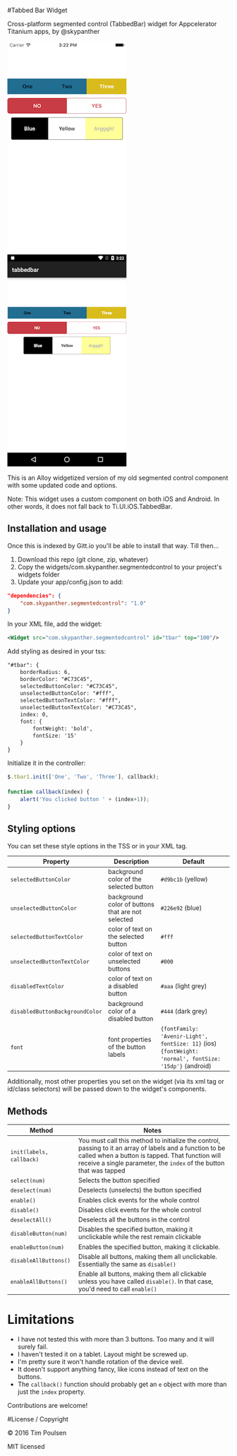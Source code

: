 #Tabbed Bar Widget

Cross-platform segmented control (TabbedBar) widget for Appcelerator Titanium apps, by @skypanther

![iPhone](images/iphone5.png)
![iPhone](images/android.png)

This is an Alloy widgetized version of my old segmented control component with some updated code and options.

Note: This widget uses a custom component on both iOS and Android. In other words, it does not fall back to Ti.UI.iOS.TabbedBar.

## Installation and usage

Once this is indexed by Gitt.io you'll be able to install that way. Till then...

1. Download this repo (git clone, zip, whatever)
2. Copy the widgets/com.skypanther.segmentedcontrol to your project's widgets folder
3. Update your app/config.json to add:

```json
"dependencies": {
    "com.skypanther.segmentedcontrol": "1.0"
}
```

In your XML file, add the widget:

```xml
<Widget src="com.skypanther.segmentedcontrol" id="tbar" top="100"/>
```

Add styling as desired in your tss:

```
"#tbar": {
	borderRadius: 6,
	borderColor: "#C73C45",
	selectedButtonColor: "#C73C45",
	unselectedButtonColor: "#fff", 
	selectedButtonTextColor: "#fff",
	unselectedButtonTextColor: "#C73C45",
	index: 0,
	font: {
		fontWeight: 'bold',
		fontSize: '15'
	}
}
```

Initialize it in the controller:

```javascript
$.tbar1.init(['One', 'Two', 'Three'], callback);

function callback(index) {
	alert('You clicked button ' + (index+1));
}
```

## Styling options

You can set these style options in the TSS or in your XML tag.

|Property|Description|Default|
|-------|---|-----------|
|`selectedButtonColor`|background color of the<br/>selected button|`#d9bc1b` (yellow)|
|`unselectedButtonColor` |background color of buttons<br/>that are not selected |`#226e92` (blue) |
|`selectedButtonTextColor` |color of text on the selected<br/>button |`#fff` |
|`unselectedButtonTextColor` |color of text on unselected<br/>buttons | `#000`|
|`disabledTextColor `|color of text on a disabled<br/>button | `#aaa` (light grey)|
|`disabledButtonBackgroundColor` |background color of a<br/>disabled button | `#444` (dark grey)|
|`font` | font properties of the button<br/>labels | `{fontFamily: 'Avenir-Light', fontSize: 11}` (ios)<br/>`{fontWeight: 'normal', fontSize: '15dp'}` (android)| 

Additionally, most other properties you set on the widget (via its xml tag or id/class selectors) will be passed down to the widget's components.

## Methods

|Method|Notes|
|-------|--------------|
|`init(labels, callback)`|You must call this method to initialize the control, passing to it an array of labels and a function to be called when a button is tapped. That function will receive a single parameter, the `index` of the button that was tapped|
|`select(num)`| Selects the button specified|
|`deselect(num)`| Deselects (unselects) the button specified|
|`enable()`| Enables click events for the whole control|
|`disable()`| Disables click events for the whole control|
|`deselectAll()`|Deselects all the buttons in the control|
|`disableButton(num)`|Disables the specified button, making it unclickable while the rest remain clickable|
|`enableButton(num)`|Enables the specified button, making it clickable.|
|`disableAllButtons()`|Disable all buttons, making them all unclickable. Essentially the same as `disable()`|
|`enableAllButtons()`|Enable all buttons, making them all clickable unless you have called `disable()`. In that case, you'd need to call `enable()`|

# Limitations

* I have not tested this with more than 3 buttons. Too many and it will surely fail. 
* I haven't tested it on a tablet. Layout might be screwed up.
* I'm pretty sure it won't handle rotation of the device well.
* It doesn't support anything fancy, like icons instead of text on the buttons.
* The `callback()` function should probably get an `e` object with more than just the `index` property.

Contributions are welcome!

#License / Copyright

&copy; 2016 Tim Poulsen

MIT licensed